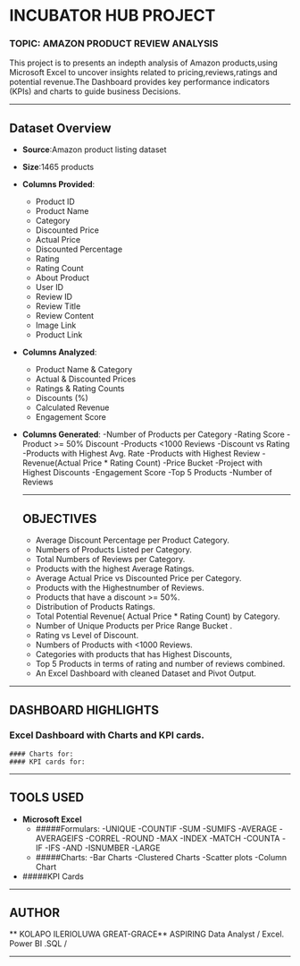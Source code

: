 # INCUBATOR HUB PROJECT
### TOPIC: AMAZON PRODUCT REVIEW ANALYSIS
This project is to presents an indepth analysis of Amazon products,using Microsoft Excel to uncover insights related to pricing,reviews,ratings and potential revenue.The Dashboard provides key performance indicators (KPIs) and charts to guide business Decisions.

---

## Dataset Overview

- **Source**:Amazon product listing dataset 
- **Size**:1465 products
- **Columns Provided**:
  - Product ID
  - Product Name
  - Category
  - Discounted Price
  - Actual Price
  - Discounted Percentage
  - Rating
  - Rating Count
  - About Product
  - User ID
  - Review ID
  - Review Title
  - Review Content
  - Image Link
  - Product Link
- **Columns Analyzed**:
  - Product Name & Category
  - Actual & Discounted Prices
  - Ratings & Rating Counts
  - Discounts (%)
  - Calculated Revenue
  - Engagement Score  
- **Columns Generated**:
  -Number of Products per Category
  -Rating Score
  -Product >= 50% Discount
  -Products <1000 Reviews
  -Discount vs Rating
  -Products with Highest Avg. Rate
  -Products with Highest Review
  -Revenue(Actual Price * Rating Count)
  -Price Bucket
  -Project with Highest Discounts
  -Engagement Score
  -Top 5 Products
  -Number of Reviews

  ---

  ## OBJECTIVES

  - Average Discount Percentage per Product Category.
  - Numbers of Products Listed per Category.
  - Total Numbers of Reviews per Category.
  - Products with the highest Average Ratings.
  - Average Actual Price vs Discounted Price per Category.
  - Products with the Highestnumber of Reviews.
  - Products that have a discount >= 50%.
  - Distribution of Products Ratings.
  - Total Potential Revenue( Actual Price * Rating Count) by Category.
  - Number of Unique Products per Price Range Bucket .
  - Rating vs Level of Discount.
  - Numbers of Products with <1000 Reviews.
  - Categories with products that has Highest Discounts,
  - Top 5 Products in terms of rating and number of reviews combined.
  - An Excel Dashboard with cleaned Dataset and Pivot Output.

---

  ## DASHBOARD HIGHLIGHTS

   ### Excel Dashboard with Charts and KPI cards.
    #### Charts for:
    #### KPI cards for:

---

 ## TOOLS USED

- **Microsoft Excel**
  - #####Formulars:
    -UNIQUE
    -COUNTIF
    -SUM
    -SUMIFS
    -AVERAGE
    -AVERAGEIFS
    -CORREL
    -ROUND
    -MAX
    -INDEX
    -MATCH
    -COUNTA
    -IF
    -IFS
    -AND
    -ISNUMBER
    -LARGE
  - #####Charts:
   -Bar Charts
   -Clustered Charts
   -Scatter plots
   -Column Chart
 - #####KPI Cards     

---

## AUTHOR

** KOLAPO ILERIOLUWA GREAT-GRACE**
ASPIRING Data Analyst / Excel. Power BI .SQL /

---







 
   
